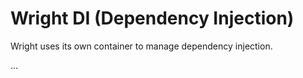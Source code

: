 # Wright DI (Dependency Injection)

Wright uses its own container to manage dependency injection.

...
